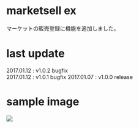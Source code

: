 # marketsell ex
マーケットの販売登録に機能を追加しました。

# last update
2017.01.12 : v1.0.2 bugfix  
2017.01.12 : v1.0.1 bugfix
2017.01.07 : v1.0.0 release


# sample image
![](https://github.com/chicori/TOS-Addon/raw/master/marketsell_ex/readme.jpg)
